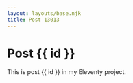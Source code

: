 ```yaml
---
layout: layouts/base.njk
title: Post 13013
---
```


# Post {{ id }}

This is post {{ id }} in my Eleventy project.
